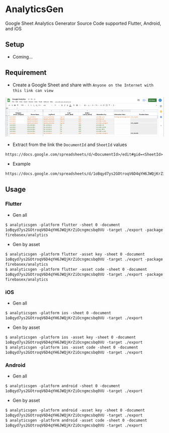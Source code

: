 # AnalyticsGen

Google Sheet Analytics Generator Source Code supported Flutter, Android, and iOS

## Setup

- Coming...

## Requirement

- Create a Google Sheet and share with `Anyone on the Internet with this link can view`

![Sheet](/docs/screenshot.png)

- Extract from the link the `DocumentId` and `SheetId` values

```
https://docs.google.com/spreadsheets/d/<DocumentId>/edit#gid=<SheetId>
```

- Example

```html
https://docs.google.com/spreadsheets/d/1oBqyd7ys2GOtroqV6D4qYH6JWQjKrZiOcngmcsbq0VU/edit#gid=0
```

## Usage

### Flutter

- Gen all

```shell
$ analyticsgen -platform flutter -sheet 0 -document 1oBqyd7ys2GOtroqV6D4qYH6JWQjKrZiOcngmcsbq0VU -target ./export -package firebasex/analytics
```

- Gen by asset

```shell
$ analyticsgen -platform flutter -asset key -sheet 0 -document 1oBqyd7ys2GOtroqV6D4qYH6JWQjKrZiOcngmcsbq0VU -target ./export -package firebasex/analytics
$ analyticsgen -platform flutter -asset code -sheet 0 -document 1oBqyd7ys2GOtroqV6D4qYH6JWQjKrZiOcngmcsbq0VU -target ./export -package firebasex/analytics
```

### iOS

- Gen all

```shell
$ analyticsgen -platform ios -sheet 0 -document 1oBqyd7ys2GOtroqV6D4qYH6JWQjKrZiOcngmcsbq0VU -target ./export
```

- Gen by asset

```shell
$ analyticsgen -platform ios -asset key -sheet 0 -document 1oBqyd7ys2GOtroqV6D4qYH6JWQjKrZiOcngmcsbq0VU -target ./export
$ analyticsgen -platform ios -asset code -sheet 0 -document 1oBqyd7ys2GOtroqV6D4qYH6JWQjKrZiOcngmcsbq0VU -target ./export
```

### Android

- Gen all

```shell
$ analyticsgen -platform android -sheet 0 -document 1oBqyd7ys2GOtroqV6D4qYH6JWQjKrZiOcngmcsbq0VU -target ./export
```

- Gen by asset

```shell
$ analyticsgen -platform android -asset key -sheet 0 -document 1oBqyd7ys2GOtroqV6D4qYH6JWQjKrZiOcngmcsbq0VU -target ./export
$ analyticsgen -platform android -asset code -sheet 0 -document 1oBqyd7ys2GOtroqV6D4qYH6JWQjKrZiOcngmcsbq0VU -target ./export
```

